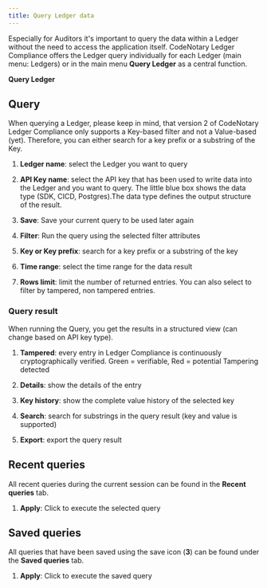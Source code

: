 ```yaml
---
title: Query Ledger data
---
```


Especially for Auditors it's important to query the data within a Ledger without the need to access the application itself.
CodeNotary Ledger Compliance offers the Ledger query individually for each Ledger (main menu: Ledgers) or in the main menu **Query Ledger** as a central function.

**Query Ledger**

<v-img src="/query-ledger-1.png" alt="Query Ledger"></v-img>


## Query

When querying a Ledger, please keep in mind, that version 2 of CodeNotary Ledger Compliance only supports a Key-based filter and not a Value-based (yet).
Therefore, you can either search for a key prefix or a substring of the Key.

1. **Ledger name**: select the Ledger you want to query

2. **API Key name**: select the API key that has been used to write data into the Ledger and you want to query. The little blue box shows the data type (SDK, CICD, Postgres).The data type defines the output structure of the result.

3. **Save**: Save your current query to be used later again

4. **Filter**: Run the query using the selected filter attributes

5. **Key or Key prefix**: search for a key prefix or a substring of the key

6. **Time range**: select the time range for the data result

7. **Rows limit**: limit the number of returned entries. You can also select to filter by tampered, non tampered entries.

### Query result

<v-img src="/query-ledger-2.png" alt="Query Ledger result"></v-img>

When running the Query, you get the results in a structured view (can change based on API key type).

1. **Tampered**: every entry in Ledger Compliance is continuously cryptographically verified. Green = verifiable, Red = potential Tampering detected

2. **Details**: show the details of the entry

3. **Key history**: show the complete value history of the selected key

4. **Search**: search for substrings in the query result (key and value is supported)

5. **Export**: export the query result


## Recent queries

All recent queries during the current session can be found in the **Recent queries** tab.

<v-img src="/query-ledger-recent.png" alt="Recent queries"></v-img>

1. **Apply**: Click to execute the selected query


## Saved queries

All queries that have been saved using the save icon (**3**) can be found under the **Saved queries** tab.

<v-img src="/query-ledger-saved.png" alt="Saved queries"></v-img>

1. **Apply**: Click to execute the saved query

